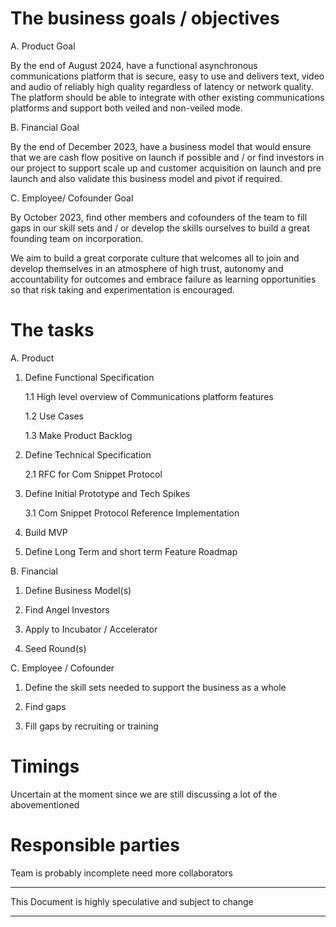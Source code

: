 # The business goals / objectives

A.	Product Goal

By the end of August 2024, have a functional asynchronous communications platform that is secure, easy to use and delivers text, video and audio of reliably high quality regardless of latency or network quality. The platform should be able to integrate with other existing communications platforms and support both veiled and non-veiled mode.

B.	Financial Goal

By the end of December 2023, have a business model that would ensure that we are cash flow positive on launch if possible and / or  find investors in our project to support scale up and customer acquisition on launch and pre launch and also validate this business model and pivot if required.

C.	Employee/ Cofounder Goal

By October 2023, find other members and cofounders of the team to fill gaps in our skill sets and / or develop the skills ourselves to build a great founding team on incorporation.

We aim to build a great corporate culture that welcomes all to join and develop themselves in an atmosphere of high trust, autonomy and accountability for outcomes and embrace failure as learning opportunities so that risk taking and experimentation is encouraged.

# The tasks

A. Product 

  1. Define Functional Specification
     
     1.1 High level overview of Communications platform features
     
     1.2 Use Cases
     
     1.3 Make Product Backlog
  
  2. Define Technical Specification
     
     2.1 RFC for Com Snippet Protocol
     
  3. Define Initial Prototype and Tech Spikes
     
     3.1 Com Snippet Protocol Reference Implementation
     
  4. Build MVP
     
  5. Define Long Term and short term Feature Roadmap
     
B. Financial

  1. Define Business Model(s)
     
  2. Find Angel Investors
  
  3. Apply to Incubator / Accelerator
  
  4. Seed Round(s)

C. Employee / Cofounder

  1. Define the skill sets needed to support the business as a whole

  2. Find gaps

  3. Fill gaps by recruiting or training  

# Timings

Uncertain at the moment since we are still discussing a lot of the abovementioned

# Responsible parties

Team is probably incomplete need more collaborators

_________________________________________________________
This Document is highly speculative and subject to change
_________________________________________________________
